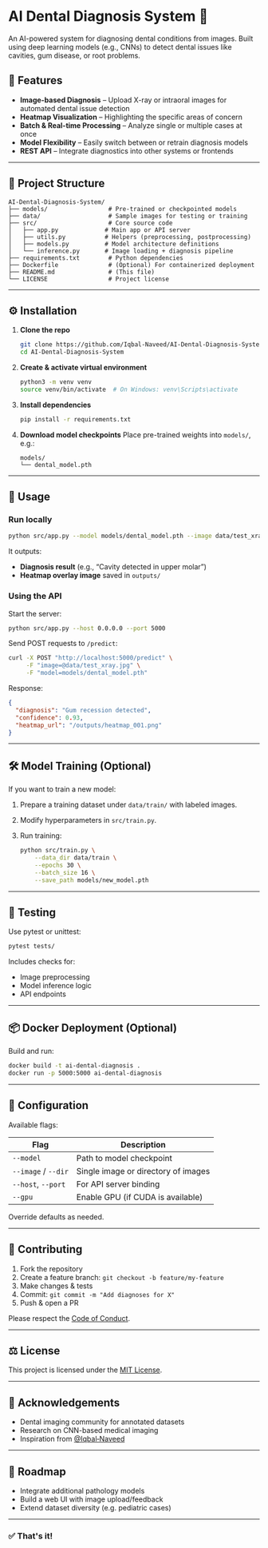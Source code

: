 # AI Dental Diagnosis System 🦷

An AI-powered system for diagnosing dental conditions from images. Built using deep learning models (e.g., CNNs) to detect dental issues like cavities, gum disease, or root problems.

## 🚀 Features

* **Image-based Diagnosis** – Upload X-ray or intraoral images for automated dental issue detection
* **Heatmap Visualization** – Highlighting the specific areas of concern
* **Batch & Real-time Processing** – Analyze single or multiple cases at once
* **Model Flexibility** – Easily switch between or retrain diagnosis models
* **REST API** – Integrate diagnostics into other systems or frontends

---

## 📁 Project Structure

```
AI-Dental-Diagnosis-System/
├── models/                 # Pre-trained or checkpointed models
├── data/                   # Sample images for testing or training
├── src/                    # Core source code
│   ├── app.py             # Main app or API server
│   ├── utils.py           # Helpers (preprocessing, postprocessing)
│   ├── models.py          # Model architecture definitions
│   └── inference.py       # Image loading + diagnosis pipeline
├── requirements.txt        # Python dependencies
├── Dockerfile              # (Optional) For containerized deployment
├── README.md               # (This file)
└── LICENSE                 # Project license
```

---

## ⚙️ Installation

1. **Clone the repo**

   ```bash
   git clone https://github.com/Iqbal-Naveed/AI-Dental-Diagnosis-System.git
   cd AI-Dental-Diagnosis-System
   ```

2. **Create & activate virtual environment**

   ```bash
   python3 -m venv venv
   source venv/bin/activate  # On Windows: venv\Scripts\activate
   ```

3. **Install dependencies**

   ```bash
   pip install -r requirements.txt
   ```

4. **Download model checkpoints**
   Place pre-trained weights into `models/`, e.g.:

   ```
   models/
   └── dental_model.pth
   ```

---

## 🚀 Usage

### Run locally

```bash
python src/app.py --model models/dental_model.pth --image data/test_xray.jpg
```

It outputs:

* **Diagnosis result** (e.g., “Cavity detected in upper molar”)
* **Heatmap overlay image** saved in `outputs/`

### Using the API

Start the server:

```bash
python src/app.py --host 0.0.0.0 --port 5000
```

Send POST requests to `/predict`:

```bash
curl -X POST "http://localhost:5000/predict" \
     -F "image=@data/test_xray.jpg" \
     -F "model=models/dental_model.pth"
```

Response:

```json
{
  "diagnosis": "Gum recession detected",
  "confidence": 0.93,
  "heatmap_url": "/outputs/heatmap_001.png"
}
```

---

## 🛠️ Model Training (Optional)

If you want to train a new model:

1. Prepare a training dataset under `data/train/` with labeled images.
2. Modify hyperparameters in `src/train.py`.
3. Run training:

   ```bash
   python src/train.py \
       --data_dir data/train \
       --epochs 30 \
       --batch_size 16 \
       --save_path models/new_model.pth
   ```

---

## 🧪 Testing

Use pytest or unittest:

```bash
pytest tests/
```

Includes checks for:

* Image preprocessing
* Model inference logic
* API endpoints

---

## 📦 Docker Deployment (Optional)

Build and run:

```bash
docker build -t ai-dental-diagnosis .
docker run -p 5000:5000 ai-dental-diagnosis
```

---

## 📘 Configuration

Available flags:

| Flag                | Description                         |
| ------------------- | ----------------------------------- |
| `--model`           | Path to model checkpoint            |
| `--image` / `--dir` | Single image or directory of images |
| `--host`, `--port`  | For API server binding              |
| `--gpu`             | Enable GPU (if CUDA is available)   |

Override defaults as needed.

---

## 🤝 Contributing

1. Fork the repository
2. Create a feature branch: `git checkout -b feature/my-feature`
3. Make changes & tests
4. Commit: `git commit -m "Add diagnoses for X"`
5. Push & open a PR

Please respect the [Code of Conduct](CODE_OF_CONDUCT.md).

---

## ⚖️ License

This project is licensed under the [MIT License](LICENSE).

---

## 👥 Acknowledgements

* Dental imaging community for annotated datasets
* Research on CNN-based medical imaging
* Inspiration from [@Iqbal‑Naveed](https://github.com/Iqbal-Naveed)

---

## 🚧 Roadmap

* Integrate additional pathology models
* Build a web UI with image upload/feedback
* Extend dataset diversity (e.g. pediatric cases)

---

### ✅ That's it!

